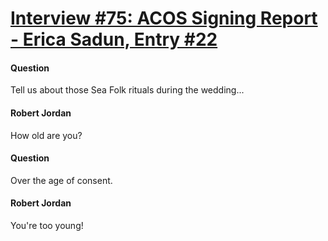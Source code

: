 # [Interview #75: ACOS Signing Report - Erica Sadun, Entry #22](https://www.theoryland.com/intvmain.php?i=75#22)

#### Question

Tell us about those Sea Folk rituals during the wedding...

#### Robert Jordan

How old are you?

#### Question

Over the age of consent.

#### Robert Jordan

You're too young!

